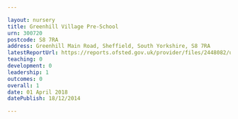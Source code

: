 ```yaml
---

layout: nursery
title: Greenhill Village Pre-School
urn: 300720
postcode: S8 7RA
address: Greenhill Main Road, Sheffield, South Yorkshire, S8 7RA
latestReportUrl: https://reports.ofsted.gov.uk/provider/files/2448082/urn/300720.pdf
teaching: 0
development: 0
leadership: 1
outcomes: 0
overall: 1
date: 01 April 2018 
datePublish: 18/12/2014

---
```

